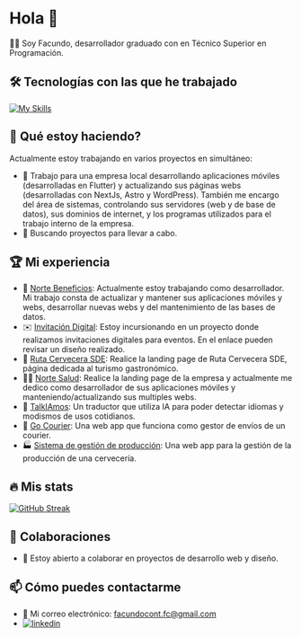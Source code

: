 # Hola 👋
👩‍💻 Soy Facundo, desarrollador graduado con en Técnico Superior en Programación.

## 🛠️ Tecnologías con las que he trabajado
[![My Skills](https://skillicons.dev/icons?i=react,astro,flutter,next,html,css,javascript,ts,tailwind,postman,mysql,figma,git,vercel)](https://skillicons.dev)

## 🔭 Qué estoy haciendo?
Actualmente estoy trabajando en varios proyectos en simultáneo:
- 🤝 Trabajo para una empresa local desarrollando aplicaciones móviles (desarrolladas en Flutter) y actualizando sus páginas webs (desarrolladas con NextJs, Astro y WordPress). También me encargo del área de sistemas, controlando sus servidores (web y de base de datos), sus dominios de internet, y los programas utilizados para el trabajo interno de la empresa.
- 🚀 Buscando proyectos para llevar a cabo.

## 🏆 Mi experiencia
- 📗 [Norte Beneficios](https://www.nortebeneficios.com.ar/): Actualmente estoy trabajando como desarrollador. Mi trabajo consta de actualizar y mantener sus aplicaciones móviles y webs, desarrollar nuevas webs y del mantenimiento de las bases de datos.
- ✉️ [Invitación Digital](https://andrea-y-maru.vercel.app): Estoy incursionando en un proyecto donde realizamos invitaciones digitales para eventos. En el enlace pueden revisar un diseño realizado. 
- 🍺 [Ruta Cervecera SDE](https://www.rutacervecerasde.com.ar/): Realice la landing page de Ruta Cervecera SDE, página dedicada al turismo gastronómico.
- 👨‍⚕️ [Norte Salud](https://www.tunortesalud.com.ar/): Realice la landing page de la empresa y actualmente me dedico como desarrollador de sus aplicaciones móviles y manteniendo/actualizando sus multiples webs.
- 📢 [TalkIAmos](https://talkiamos.vercel.app/): Un traductor que utiliza IA para poder detectar idiomas y modismos de usos cotidianos.
- 🚚 [Go Courier](https://github.com/No-Country/C16-03-m-node-react-): Una web app que funciona como gestor de envíos de un courier.
- 🏭 [Sistema de gestión de producción](https://github.com/leanmsan/del-barco-front): Una web app para la gestión de la producción de una cervecería.

## 🔥 Mis stats
[![GitHub Streak](https://github-readme-streak-stats.herokuapp.com?user=facundocont&theme=radical&locale=es&short_numbers=true&date_format=j%20M%5B%20Y%5D&background=45%2C00041A%2C4A1B1B)](https://git.io/streak-stats)

## 👯 Colaboraciones
- 🤝 Estoy abierto a colaborar en proyectos de desarrollo web y diseño.

## 📫 Cómo puedes contactarme
- 📧 Mi correo electrónico: [facundocont.fc@gmail.com](mailto:facundocont.fc@gmail.com)
- [![linkedin](https://img.shields.io/badge/linkedin-0A66C2?style=for-the-badge&logo=linkedin&logoColor=white)](https://www.linkedin.com/in/facundo-ignacio-contreras/)
